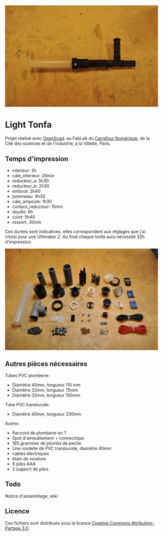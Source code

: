 ![tonfa](https://raw.githubusercontent.com/Ruff9/Light/master/images/tonfa_rw.JPG)

# Light Tonfa

Projet réalisé avec [OpenScad](http://www.openscad.org/). au FabLab du [Carrefour Numérique](http://carrefour-numerique.cite-sciences.fr/fablab/wiki/doku.php?_ga=1.200240622.1982442383.1430227391), de la Cité des sciences et de l'industrie, à la Villette, Paris.

## Temps d'impression

- interieur: 3h
- cale_interieur: 20min
- reducteur_a: 5h30
- reducteur_b: 2h30
- embout: 2h40
- pommeau: 4h30
- cale_ampoule: 1h30
- contact_reducteur: 15min
- douille: 6h
- culot: 5h40
- ressort: 30min

Ces durées sont indicatives, elles correspondent aux réglages que j'ai choisi pour une Ultimaker 2. Au final chaque tonfa aura nécessité 32h d'impression.

![etalage](https://raw.githubusercontent.com/Ruff9/Light/master/images/etalage.JPG)

## Autres pièces nécessaires

Tubes PVC plomberie:

- Diamètre 40mm, longueur 115 mm
- Diamètre 32mm, longueur 75mm
- Diamètre 32mm, longueur 100mm

Tube PVC translucide:

- Diamètre 40mm, longueur 230mm

Autres:

- Raccord de plomberie en T
- Spot d'ameublement + connectique
- 165 grammes de plombs de peche
- Une rondelle de PVC translucide, diamètre 40mm
- cables électriques
- étain de soudure
- 6 piles AAA
- 2 support de piles

## Todo

Notice d'assemblage, wiki

## Licence

Ces fichiers sont distribués sous la licence [Creative Commons Attribution-Partage 3.0](https://creativecommons.org/licenses/by-sa/3.0/fr/).